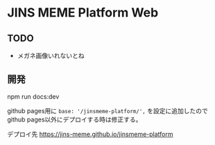 # JINS MEME Platform Web


## TODO 

- メガネ画像いれないとね

## 開発

npm run docs:dev

github pages用に `base: '/jinsmeme-platform/',` を設定に追加したのでgithub pages以外にデプロイする時は修正する。

デプロイ先
https://jins-meme.github.io/jinsmeme-platform